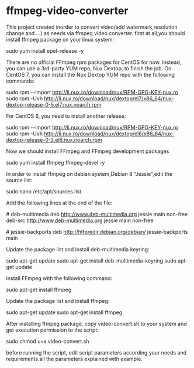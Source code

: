 # ffmpeg-video-converter
This project created inorder to convert video(add watermark,resolution change and ...) as needs via ffmpeg video converter.
first at all,you should install ffmpeg package on your linux system:

sudo yum install epel-release -y

There are no official FFmpeg rpm packages for CentOS for now. Instead, you can use a 3rd-party YUM repo, Nux Dextop, to finish the job.
On CentOS 7, you can install the Nux Dextop YUM repo with the following commands:

sudo rpm --import http://li.nux.ro/download/nux/RPM-GPG-KEY-nux.ro
sudo rpm -Uvh http://li.nux.ro/download/nux/dextop/el7/x86_64/nux-dextop-release-0-5.el7.nux.noarch.rpm

For CentOS 6, you need to install another release:

sudo rpm --import http://li.nux.ro/download/nux/RPM-GPG-KEY-nux.ro
sudo rpm -Uvh http://li.nux.ro/download/nux/dextop/el6/x86_64/nux-dextop-release-0-2.el6.nux.noarch.rpm

Now we should install FFmpeg and FFmpeg development packages

sudo yum install ffmpeg ffmpeg-devel -y

In order to install ffmpeg on debian system,Debian 8 "Jessie",edit the source list:

sudo nano /etc/apt/sources.list

Add the following lines at the end of the file:

\# deb-multimedia
deb http://www.deb-multimedia.org jessie main non-free
deb-src http://www.deb-multimedia.org jessie main non-free

\# jessie-backports
deb http://httpredir.debian.org/debian/ jessie-backports main

Update the package list and install deb-multimedia keyring:

sudo apt-get update
sudo apt-get install deb-multimedia-keyring
sudo apt-get update

Install FFmpeg with the following command:

sudo apt-get install ffmpeg

Update the package list and install ffmpeg:

sudo apt-get update
sudo apt-get install ffmpeg

After installing ffmpeg package, copy video-convert.sh to your system and get execution permission to the script:

sudo chmod u+x video-convert.sh

before running the script, edit script parameters according your needs and requirements.all the parameters explained with example. 
